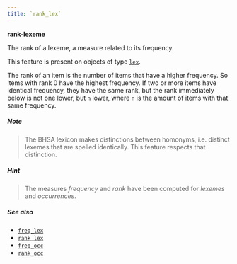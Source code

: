 ```yaml
---
title: `rank_lex`
---
```


**rank-lexeme**

The rank of a lexeme, a measure related to its frequency.

This feature is present on objects of type
[`lex`](otype.md).

The rank of an item is the number of items that have a higher frequency.
So items with rank 0 have the highest frequency.
If two or more items have identical frequency, they have the same rank, but the rank immediately below is not one lower, but `n` lower,
where `n` is the amount of items with that same frequency.

##### Note
> The BHSA lexicon makes distinctions between homonyms, i.e. distinct lexemes that are spelled identically.
This feature respects that distinction.

##### Hint
> The measures *frequency* and *rank* have been computed for *lexemes* and *occurrences*.
    
##### See also
 
* [`freq_lex`](freq_lex.md)
* [`rank_lex`](rank_lex.md)
* [`freq_occ`](freq_occ.md)
* [`rank_occ`](rank_occ.md)

